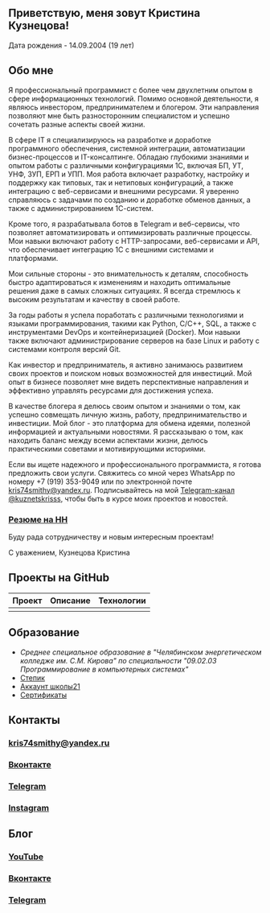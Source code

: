 ## Приветствую, меня зовут Кристина Кузнецова!
Дата рождения - 14.09.2004 (19 лет)

## Обо мне

Я профессиональный программист с более чем двухлетним опытом в сфере информационных технологий. Помимо основной деятельности, я являюсь инвестором, предпринимателем и блогером. Эти направления позволяют мне быть разносторонним специалистом и успешно сочетать разные аспекты своей жизни.

В сфере IT я специализируюсь на разработке и доработке программного обеспечения, системной интеграции, автоматизации бизнес-процессов и IT-консалтинге. Обладаю глубокими знаниями и опытом работы с различными конфигурациями 1С, включая БП, УТ, УНФ, ЗУП, ЕРП и УПП. Моя работа включает разработку, настройку и поддержку как типовых, так и нетиповых конфигураций, а также интеграцию с веб-сервисами и внешними ресурсами. Я уверенно справляюсь с задачами по созданию и доработке обменов данных, а также с администрированием 1С-систем.

Кроме того, я разрабатывала ботов в Telegram и веб-сервисы, что позволяет автоматизировать и оптимизировать различные процессы. Мои навыки включают работу с HTTP-запросами, веб-сервисами и API, что обеспечивает интеграцию 1С с внешними системами и платформами.

Мои сильные стороны - это внимательность к деталям, способность быстро адаптироваться к изменениям и находить оптимальные решения даже в самых сложных ситуациях. Я всегда стремлюсь к высоким результатам и качеству в своей работе.

За годы работы я успела поработать с различными технологиями и языками программирования, такими как Python, C/C++, SQL, а также с инструментами DevOps и контейнеризацией (Docker). Мои навыки также включают администрирование серверов на базе Linux и работу с системами контроля версий Git.

Как инвестор и предприниматель, я активно занимаюсь развитием своих проектов и поиском новых возможностей для инвестиций. Мой опыт в бизнесе позволяет мне видеть перспективные направления и эффективно управлять ресурсами для достижения успеха.

В качестве блогера я делюсь своим опытом и знаниями о том, как успешно совмещать личную жизнь, работу, предпринимательство и инвестиции. Мой блог - это платформа для обмена идеями, полезной информацией и актуальными новостями. Я рассказываю о том, как находить баланс между всеми аспектами жизни, делюсь практическими советами и мотивирующими историями.

Если вы ищете надежного и профессионального программиста, я готова предложить свои услуги. Свяжитесь со мной через WhatsApp по номеру +7 (919) 353-9049 или по электронной почте kris74smithy@yandex.ru. Подписывайтесь на мой [Telegram-канал @kuznetskrisss](https://t.me/kuznetskrisss), чтобы быть в курсе моих проектов и новостей.

### [Резюме на HH](https://hh.ru/applicant/resumes/view?resume=8b1bfb50ff0c2391310039ed1f37346e516372)

Буду рада сотрудничеству и новым интересным проектам!

С уважением,
Кузнецова Кристина

## Проекты на GitHub

| Проект | Описание | Технологии |
| ----------- | ----------- | ----------- |
|  |  |  |

## Образование

* *Среднее специальное образование в "Челябинском энергетическом колледже им. С.М. Кирова" по специальности "09.02.03 Программирование в компьютерных системах"*
* [Степик](https://stepik.org/users/518716069)
* [Аккаунт школы21](https://edu.21-school.ru/profile/nyarlath@student.21-school.ru)
* [Сертификаты](certificates/certificates.md)

## Контакты
### kris74smithy@yandex.ru
### [Вконтакте](https://vk.com/kuznetskriss)
### [Telegram](https://t.me/kuznetskriss)
### [Instagram](https://t.me/kuznetskriss)

## Блог
### [YouTube](https://www.youtube.com/channel/UCF_w3qwJurTK_hFjV0hwAtQ)
### [Вконтакте](https://vk.com/kuznetskrisss)
### [Telegram](https://t.me/kuznetskrisss)
